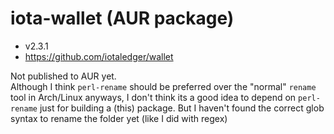 iota-wallet (AUR package)
=========================

* v2.3.1
* https://github.com/iotaledger/wallet

Not published to AUR yet.  
Although I think `perl-rename` should be preferred over the "normal" `rename` tool in Arch/Linux anyways, I don't think its a good idea to depend on `perl-rename` just for building a (this) package. But I haven't found the correct glob syntax to rename the folder yet (like I did with regex)  
